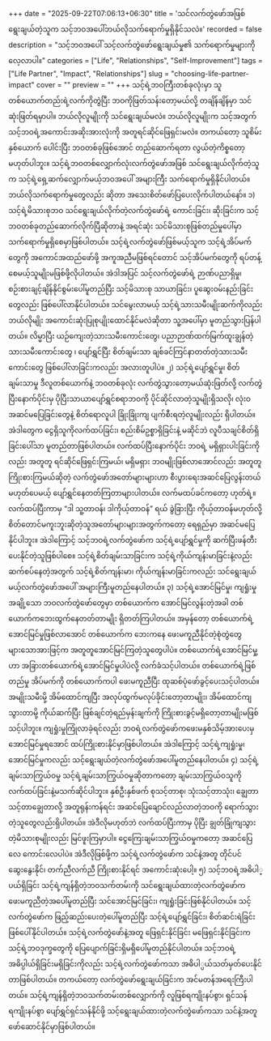 +++
date = "2025-09-22T07:06:13+06:30"
title = 'သင်လက်တွဲဖော်အဖြစ်ရွေးချယ်တဲ့သူက သင့်ဘဝအပေါ်ဘယ်လိုသက်ရောက်မှုရှိနိုင်သလဲ။'
recorded = false
description = "သင့်ဘဝအပေါ် သင့်လက်တွဲဖော်ရွေးချယ်မှု၏ သက်ရောက်မှုများကို လေ့လာပါ။"
categories = ["Life", "Relationships", "Self-Improvement"]
tags = ["Life Partner", "Impact", "Relationships"]
slug = "choosing-life-partner-impact"
cover = ""
preview = ""
+++
သင့်ရဲ့ဘဝကြီးတစ်ခုလုံးမှာ သူတစ်ယောက်တည်းရဲ့လက်ကိုတွဲပြီး ဘဝကိုဖြတ်သန်းတော့မယ်လို့ တချိန်ချိန်မှာ သင်ဆုံးဖြတ်ရမှာပါ။ ဘယ်လိုလူမျိုးကို သင်ရွေးချယ်မလဲ။ ဘယ်လိုလူမျိုးက သင့်အတွက် သင့်ဘဝရဲ့အကောင်းအဆိုးအားလုံးကို အတူရင်ဆိုင်ဖြေရှင်းမလဲ။ တကယ်တော့ သူစိမ်းနှစ်ယောက် ပေါင်းပြီး ဘဝတစ်ခုဖြစ်အောင် တည်ဆောက်ရတာ လွယ်တဲ့ကိစ္စတော့မဟုတ်ပါဘူး။ သင့်ရဲ့ဘဝတစ်လျှောက်လုံးလက်တွဲဖော်အဖြစ် သင်ရွေးချယ်လိုက်တဲ့သူက သင့်ရဲ့ရှေ့ဆက်လျှောက်မယ့်ဘဝအပေါ် အများကြီး သက်ရောက်မှုရှိနိုင်ပါတယ်။ ဘယ်လိုသက်ရောက်မှုတွေလည်း ဆိုတာ အသေးစိတ်ဖော်ပြပေးလိုက်ပါတယ်နော်။
၁) သင့်ရဲ့မိသားစုဘဝ
သင်ရွေးချယ်လိုက်တဲ့လက်တွဲဖော်ရဲ့ ကောင်းခြင်း၊ ဆိုးခြင်းက သင့်ဘဝတစ်ခုတည်ဆောက်လိုက်ပြီဆိုတာနဲ့ အရင်ဆုံး သင်မိသားစုဖြစ်တည်မှုပေါ်မှာ သက်ရောက်မှုရှိစေမှာဖြစ်ပါတယ်။ သင့်ရဲ့လက်တွဲဖော်ဖြစ်မယ့်သူက သင့်ရဲ့အိပ်မက်တွေကို အကောင်အထည်ဖော်ဖို့ အကူအညီမဖြစ်ရင်တောင် သင့်အိပ်မက်တွေကို ရပ်တန့်စေမယ့်သူမျိုးမဖြစ်ဖို့လိုပါတယ်။ အဲဒါအပြင် သင့်လက်တွဲဖော်ရဲ့ ဉာဏ်ပညာရှိမှု၊ စဉ်းစားချင့်ချိန်နိုင်စွမ်းပေါ်မူတည်ပြီး သင့်မိသားစု သာယာခြင်း၊ ပူဆွေးဝမ်းနည်းခြင်းတွေလည်း ဖြစ်ပေါ်လာနိုင်ပါတယ်။ သင်မွေးလာမယ့် သင့်ရဲ့သားသမီးမျိုးဆက်ကိုလည်း ဘယ်လိုမျိုး အကောင်းဆုံးပြုစုပျိုးထောင်နိုင်မလဲဆိုတာ သူ့အပေါ်မှာ မူတည်သွားပြန်ပါတယ်။ လိမ္မာပြီး ယဉ်ကျေးတဲ့သားသမီးကောင်းတွေ၊ ပညာဉာဏ်ထက်မြက်ထူးချွန်တဲ့သားသမီးကောင်းတွေ ၊ ပျော်ရွှင်ပြီး စိတ်ချမ်းသာ ချစ်ခင်ကြင်နာတတ်တဲ့သားသမီးကောင်းတွေ ဖြစ်ပေါ်လာခြင်းကလည်း အလားတူပါပဲ။
၂) သင့်ရဲ့ပျော်ရွှင်မှု၊ စိတ်ချမ်းသာမှု
ဒီလူတစ်ယောက်နဲ့ ဘဝတစ်ခုလုံး လက်တွဲသွားတော့မယ်ဆုံးဖြတ်လို့ လက်တွဲပြီးနောက်ပိုင်းမှ ပိုပြီးသာယာပျော်ရွှင်စရာဘဝကို ပိုင်ဆိုင်လာတဲ့သူမျိုးရှိသလို၊ လုံးဝအဆင်မပြေခြင်းတွေနဲ့ စိတ်ရောလူပါ ခြုံးခြုံးကျ ပျက်စီးရတဲ့လူမျိုးလည်း ရှိပါတယ်။ အဲဒါတွေက ငွေရှိသူကိုလက်ထပ်ခြင်း၊ စည်းစိမ်ဥစ္စာရှိခြင်းနဲ့ မဆိုင်ဘဲ လူပီသချင်စိတ်ရှိခြင်းပေါ်သာ မူတည်တာဖြစ်ပါတယ်။ လက်ထပ်ပြီးနောက်ပိုင်း ဘဝရဲ့ မရှိရှားပါးခြင်းကိုလည်း အတူတူ ရင်ဆိုင်ဖြေရှင်းကြမယ်၊ မရှိမရှား ဘဝမျိုးဖြစ်လာအောင်လည်း အတူတူကြိုးစားကြမယ်ဆိုတဲ့ လက်တွဲဖော်အတော်များများဟာ စီးပွားရေးအဆင်ပြေလွန်းတယ်မဟုတ်ပေမယ့် ပျော်ရွှင်နေတတ်ကြတာများပါတယ်။ လက်မထပ်ခင်ကတော့ ဟုတ်ရဲ့။ လက်ထပ်ပြီးကာမှ “ဒါ သူ့တာဝန်၊ ဒါကိုယ့်တာဝန်” ရယ် ခွဲခြားပြီး ကိုယ့်တာဝန်မဟုတ်လို့ စိတ်တောင်မကူးဘူးဆိုတဲ့သူအတော်များများအတွက်ကတော့ ရေရှည်မှာ အဆင်မပြေနိုင်ပါဘူး။ အဲဒါကြောင့် သင့်ဘဝရဲ့လက်တွဲဖော်က သင့်ရဲ့ပျော်ရွှင်မှုကို ဆက်ပြီးဖန်တီးပေးနိုင်တဲ့သူဖြစ်ပါစေ။ သင့်ရဲ့စိတ်ချမ်းသာခြင်းက သင့်ရဲ့ကိုယ်ကျန်းမာခြင်းနဲ့လည်း ဆက်စပ်နေတဲ့အတွက် သင့်ရဲ့စိတ်ကျန်းမာ၊ ကိုယ်ကျန်းမာခြင်းကလည်း သင်ရွေးချယ်မယ့်လက်တွဲဖော်အပေါ် အများကြီးမူတည်နေပါတယ်။
၃) သင့်ရဲ့အောင်မြင်မှု၊ ကျရှုံးမှု
အချို့သော ဘဝလက်တွဲဖော်တွေမှာ တစ်ယောက်က အောင်မြင်လွန်းတဲ့အခါ တစ်ယောက်ကဘေးထွက်နေတတ်တာမျိုး ရှိတတ်ကြပါတယ်။ အမှန်တော့ တစ်ယောက်ရဲ့အောင်မြင်မှုဖြစ်လာအောင် တစ်ယောက်က ဘေးကနေ ဖေးမကူညီနိုင်တဲ့စုံတွဲတွေများသောအားဖြင့်က အတူတူအောင်မြင်ကြတဲ့သူတွေပါပဲ။ တစ်ယောက်ရဲ့အောင်မြင်မှု့ဟာ အခြားတစ်ယောက်ရဲ့အောင်မြင်မှုပါပဲလို့ လက်ခံသင့်ပါတယ်။ တစ်ယောက်ရဲ့ဖြစ်တည်မှု အိပ်မက်ကို တစ်ယောက်ကပါ ဖေးမကူညီပြီး ထုဆစ်ပုံဖော်ခွင့်ပေးသင့်ပါတယ်။ အမျိုးသမီးမို့ အိမ်ထောင်ကျပြီး အလုပ်ထွက်မလုပ်ခိုင်းတော့တာမျိုး၊ အိမ်ထောင်ကျသွားတာမို့ ကိုယ်ဆက်ပြီး ဖြစ်ချင်တဲ့ရည်မှန်းချက်ကို ကြိုးစားခွင့်မရှိတော့တာမျိုးမဖြစ်သင့်ပါဘူး။ ကျရှုံးမှုကြုံလာခဲ့ရင်လည်း ဘဝရဲ့လက်တွဲဖော်ကဖေးမနှစ်သိမ့်အားပေးမှ အောင်မြင်မှုရအောင် ထပ်ကြိုးစားနိုင်မှာဖြစ်ပါတယ်။ အဲဒါကြောင့် သင့်ရဲ့ကျရှုံးမှု၊ အောင်မြင်မှုကလည်း သင့်ရွေးချယ်တဲ့လက်တွဲဖော်အပေါ်မူတည်နေပါတယ်။
၄) သင့်ရဲ့ချမ်းသာကြွယ်ဝမှု
သင့်ရဲ့ချမ်းသာကြွယ်ဝမှုဆိုတာကတော့ ချမ်းသာကြွယ်ဝသူကို လက်ထပ်ခြင်းနဲ့မသက်ဆိုင်ပါဘူး။ နှစ်ဦးနှစ်ဖက် စုသင့်တာစု၊ သုံးသင့်တာသုံး၊ ချွေတာသင့်တာချွေတာလို့ အတူရုန်းကန်ရင်း အဆင်ပြေချောင်လည်လာတဲ့ဘဝကို ရောက်သွားတဲ့သူတွေလည်းရှိပါတယ်။ အဲဒီလိုမဟုတ်ဘဲ လက်ထပ်ပြီးကာမှ ပိုပြီး ချွတ်ခြုံကျသွားတဲ့မိသားစုမျိုးလည်း မြင်ဖူးကြမှာပါ။ ငွေကြေးချမ်းသာကြွယ်ဝမှုကတော့ အဆင်ပြေလေ ကောင်းလေပါပဲ။ အဲဒီလိုဖြစ်ဖို့က သင့်ရဲ့လက်တွဲဖော်က သင်နဲ့အတူ တိုင်ပင်ဆွေးနွေးနိုင်၊ တက်ညီလက်ညီ ကြိုးစားနိုင်ရင် အကောင်းဆုံးပေါ့။
၅) သင့်ဘဝရဲ့အဓိပါ္ပယ်ရှိခြင်း
သင့်ရဲ့ကျန်ရှိတဲ့ဘဝသက်တမ်းကို သင်ရွေးချယ်ထားတဲ့လက်တွဲဖော်က ဖေးမကူညီတဲ့အပေါ်မူတည်ပြီး သင်အောင်မြင်ခြင်း၊ ကျရှုံးခြင်းဖြစ်နိုင်ပါတယ်။ သင့်လက်တွဲဖော်က ဖြည့်ဆည်းပေးတဲ့ပေါ်မူတည်ပြီး သင့်ရဲ့ပျော်ရွှင်ခြင်း၊ စိတ်ဆင်းရဲခြင်းဖြစ်ပေါ်နိုင်ပါတယ်။ သင့်ရဲ့လက်တွဲဖော်နဲ့အတူ ဖြေရှင်းနိုင်ခြင်း မဖြေရှင်းနိုင်ခြင်းက သင့်ရဲ့ဘဝဒုက္ခတွေကို ပြေပျောက်ခြင်းရှိမရှိပေါ်မူတည်နိုင်ပါတယ်။ သင့်ဘဝရဲ့အဓိပ္ပါယ်ရှိခြင်းမရှိခြင်းကိုလည်း သင့်ရဲ့လက်တွဲဖော်ကသာ အဓိပါ္ပယ်သတ်မှတ်ပေးနိုင်တာဖြစ်ပါတယ်။
တကယ်တော့ လက်တွဲဖော်ရွေးချယ်ခြင်းက အင်မတန်အရေးကြီးပါတယ်။ သင့်ရဲ့ကျန်ရှိတဲ့ဘဝသက်တမ်းတစ်လျှောက်ကို လူဖြစ်ရကျိုးနပ်စွာ၊ ရှင်သန်ရကျိုးနပ်စွာ ပျော်ရွှင်ရှင်သန်နိုင်ဖို့ သင့်ရွေးချယ်ထားတဲ့လက်တွဲဖော်ကသာ သင်နဲ့အတူ ဖော်ဆောင်နိုင်မှာဖြစ်ပါတယ်။ 